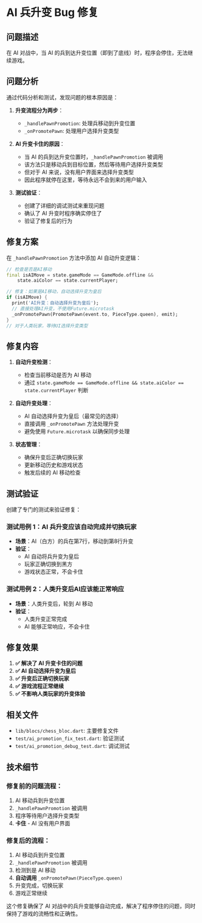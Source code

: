 # AI 兵升变 Bug 修复

## 问题描述

在 AI 对战中，当 AI 的兵到达升变位置（即到了底线）时，程序会停住，无法继续游戏。

## 问题分析

通过代码分析和测试，发现问题的根本原因是：

1. **升变流程分为两步**：
   - `_handlePawnPromotion`: 处理兵移动到升变位置
   - `_onPromotePawn`: 处理用户选择升变类型

2. **AI 升变卡住的原因**：
   - 当 AI 的兵到达升变位置时，`_handlePawnPromotion` 被调用
   - 该方法只是移动兵到目标位置，然后等待用户选择升变类型
   - 但对于 AI 来说，没有用户界面来选择升变类型
   - 因此程序就停在这里，等待永远不会到来的用户输入

3. **测试验证**：
   - 创建了详细的调试测试来重现问题
   - 确认了 AI 升变时程序确实停住了
   - 验证了修复后的行为

## 修复方案

在 `_handlePawnPromotion` 方法中添加 AI 自动升变逻辑：

```dart
// 检查是否是AI移动
final isAIMove = state.gameMode == GameMode.offline &&
    state.aiColor == state.currentPlayer;

// 修复：如果是AI移动，自动选择升变为皇后
if (isAIMove) {
  print('AI升变：自动选择升变为皇后');
  // 直接处理AI升变，不使用Future.microtask
  _onPromotePawn(PromotePawn(event.to, PieceType.queen), emit);
}
// 对于人类玩家，等待UI选择升变类型
```

## 修复内容

1. **自动升变检测**：
   - 检查当前移动是否为 AI 移动
   - 通过 `state.gameMode == GameMode.offline && state.aiColor == state.currentPlayer` 判断

2. **自动升变处理**：
   - AI 自动选择升变为皇后（最常见的选择）
   - 直接调用 `_onPromotePawn` 方法处理升变
   - 避免使用 `Future.microtask` 以确保同步处理

3. **状态管理**：
   - 确保升变后正确切换玩家
   - 更新移动历史和游戏状态
   - 触发后续的 AI 移动检查

## 测试验证

创建了专门的测试来验证修复：

### 测试用例 1：AI 兵升变应该自动完成并切换玩家
- **场景**：AI（白方）的兵在第7行，移动到第8行升变
- **验证**：
  - AI 自动将兵升变为皇后
  - 玩家正确切换到黑方
  - 游戏状态正常，不会卡住

### 测试用例 2：人类升变后AI应该能正常响应
- **场景**：人类升变后，轮到 AI 移动
- **验证**：
  - 人类升变正常完成
  - AI 能够正常响应，不会卡住

## 修复效果

1. **✅ 解决了 AI 升变卡住的问题**
2. **✅ AI 自动选择升变为皇后**
3. **✅ 升变后正确切换玩家**
4. **✅ 游戏流程正常继续**
5. **✅ 不影响人类玩家的升变体验**

## 相关文件

- `lib/blocs/chess_bloc.dart`: 主要修复文件
- `test/ai_promotion_fix_test.dart`: 验证测试
- `test/ai_promotion_debug_test.dart`: 调试测试

## 技术细节

### 修复前的问题流程：
1. AI 移动兵到升变位置
2. `_handlePawnPromotion` 被调用
3. 程序等待用户选择升变类型
4. **卡住** - AI 没有用户界面

### 修复后的流程：
1. AI 移动兵到升变位置
2. `_handlePawnPromotion` 被调用
3. 检测到是 AI 移动
4. **自动调用** `_onPromotePawn(PieceType.queen)`
5. 升变完成，切换玩家
6. 游戏正常继续

这个修复确保了 AI 对战中的兵升变能够自动完成，解决了程序停住的问题，同时保持了游戏的流畅性和正确性。
